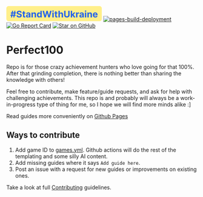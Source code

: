 [![Stand With Ukraine](https://raw.githubusercontent.com/vshymanskyy/StandWithUkraine/main/badges/StandWithUkraine.svg)](https://stand-with-ukraine.pp.ua)
[![pages-build-deployment](https://github.com/LukoJy3D/perfect100/actions/workflows/pages/pages-build-deployment/badge.svg)](https://github.com/LukoJy3D/perfect100/actions/workflows/pages/pages-build-deployment)
[![Go Report Card](https://goreportcard.com/badge/github.com/LukoJy3D/perfect100)](https://goreportcard.com/report/github.com/LukoJy3D/perfect100)
[![Star on GitHub](https://img.shields.io/github/stars/LukoJy3D/perfect100.svg?style=social)](https://github.com/LukoJy3D/perfect100/stargazers)

# Perfect100

Repo is for those crazy achievement hunters who love going for that 100%. After that grinding completion, there is nothing better than sharing the knowledge with others!

Feel free to contribute, make feature/guide requests, and ask for help with challenging achievements. This repo is and probably will always be a work-in-progress type of thing for me, so I hope we will find more minds alike :]

Read guides more conveniently on [Github Pages](https://lukojy3d.github.io/perfect100/)

## Ways to contribute

1. Add game ID to [games.yml](games.yml). Github actions will do the rest of the templating and some silly AI content.
2. Add missing guides where it says `Add guide here`.
3. Post an issue with a request for new guides or improvements on existing ones.

Take a look at full [Contributing](https://github.com/LukoJy3D/perfect100/blob/main/CONTRIBUTING.md) guidelines.
